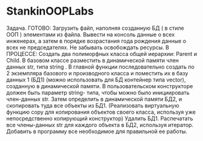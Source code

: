 # StankinOOPLabs

Задача.
ГОТОВО:
Загрузить файл, наполняя созданную БД ( в стиле ООП ) элементами из файла. 
Вывести на консоль данные о всех инженерах, а затем в порядке возрастания года рождения данные о всех не председателях.
Не забывать освобождать ресурсы.
В ПРОЦЕССЕ:
Создать два полиморфных класса общей иерархии: Parent и Child. В базовом классе разместить в динамической памяти член данных str, типа string .
В главной функции последовательно создать по 2 экземпляра базового и производного класса и поместить их в базу данных 1 (БД1) (можно использовать для БД контейнер типа vector), созданную в динамической памяти. В пользовательском конструкторе должен быть параметр  string- типа, чтобы можно было инициировать член-данных str.
Затем определить в динамической памяти БД2, и скопировать туда все объекты из БД1. (Реализовать виртуальную функцию copy для копирования объектов своего класса, используя уже непосредственно копирующий конструктор)
Удалить БД1.
Распечатать все члены-данных str для каждого объекта в БД2, используя итератор.
Добавить в программу все необходимое для правильной ее работы.
 
